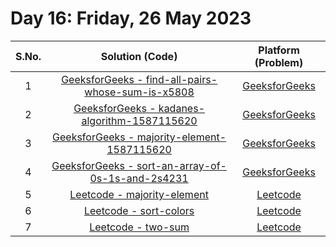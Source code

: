 # Day 16: Friday, 26 May 2023

| S.No. |                                                       Solution (Code)                                                       |                                        Platform (Problem)                                        |
| :---: | :-------------------------------------------------------------------------------------------------------------------------: | :----------------------------------------------------------------------------------------------: |
|   1   | [GeeksforGeeks - find-all-pairs-whose-sum-is-x5808](/Day%2016%20-%20260523/GFG%20-%20find-all-pairs-whose-sum-is-x5808.cpp) | [GeeksforGeeks](https://practice.geeksforgeeks.org/problems/find-all-pairs-whose-sum-is-x5808/1) |
|   2   |      [GeeksforGeeks - kadanes-algorithm-1587115620](/Day%2016%20-%20260523/GFG%20-%20kadanes-algorithm-1587115620.cpp)      |   [GeeksforGeeks](https://practice.geeksforgeeks.org/problems/kadanes-algorithm-1587115620/1)    |
|   3   |       [GeeksforGeeks - majority-element-1587115620](/Day%2016%20-%20260523/GFG%20-%20majority-element-1587115620.cpp)       |    [GeeksforGeeks](https://practice.geeksforgeeks.org/problems/majority-element-1587115620/1)    |
|   4   | [GeeksforGeeks - sort-an-array-of-0s-1s-and-2s4231](/Day%2016%20-%20260523/GFG%20-%20sort-an-array-of-0s-1s-and-2s4231.cpp) | [GeeksforGeeks](https://practice.geeksforgeeks.org/problems/sort-an-array-of-0s-1s-and-2s4231/1) |
|   5   |                  [Leetcode - majority-element](/Day%2016%20-%20260523/Leetcode%20-%20majority-element.cpp)                  |                   [Leetcode](https://leetcode.com/problems/majority-element/)                    |
|   6   |                       [Leetcode - sort-colors](/Day%2016%20-%20260523/Leetcode%20-%20sort-colors.cpp)                       |                      [Leetcode](https://leetcode.com/problems/sort-colors/)                      |
|   7   |                           [Leetcode - two-sum](/Day%2016%20-%20260523/Leetcode%20-%20two-sum.cpp)                           |                        [Leetcode](https://leetcode.com/problems/two-sum/)                        |
